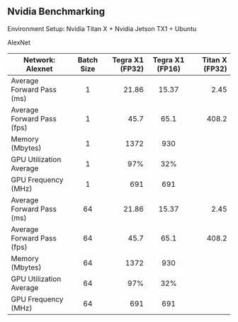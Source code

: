 Nvidia Benchmarking
--------------------
Environment Setup: Nvidia Titan X + Nvidia Jetson TX1 + Ubuntu 

AlexNet

| Network: Alexnet           | Batch Size | Tegra X1 (FP32) | Tegra X1 (FP16) | Titan X (FP32) |
| -------------------------- |:----------:| ---------------:|:---------------:| --------------:|
| Average Forward Pass (ms)  | 1          | 21.86           | 15.37           | 2.45           |
| Average Forward Pass (fps) | 1          | 45.7            | 65.1            | 408.2          |
| Memory (Mbytes)            | 1          | 1372            | 930             |                |
| GPU Utilization Average    | 1          | 97%             | 32%             |                |
| GPU Frequency (MHz)        | 1          | 691             | 691             |                |
| Average Forward Pass (ms)  | 64         | 21.86           | 15.37           | 2.45          |
| Average Forward Pass (fps) | 64         | 45.7            | 65.1            | 408.2         |
| Memory (Mbytes)            | 64         | 1372            | 930             |               |
| GPU Utilization Average    | 64         | 97%             | 32%             |               |
| GPU Frequency (MHz)        | 64         | 691             | 691             |               |


